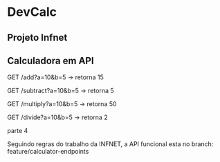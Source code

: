 # DevCalc

## Projeto Infnet

## Calculadora em API

GET /add?a=10&b=5 → retorna 15

GET /subtract?a=10&b=5 → retorna 5

GET /multiply?a=10&b=5 → retorna 50

GET /divide?a=10&b=5 → retorna 2

parte 4


Seguindo regras do trabalho da INFNET, a API funcional esta no branch: feature/calculator-endpoints
